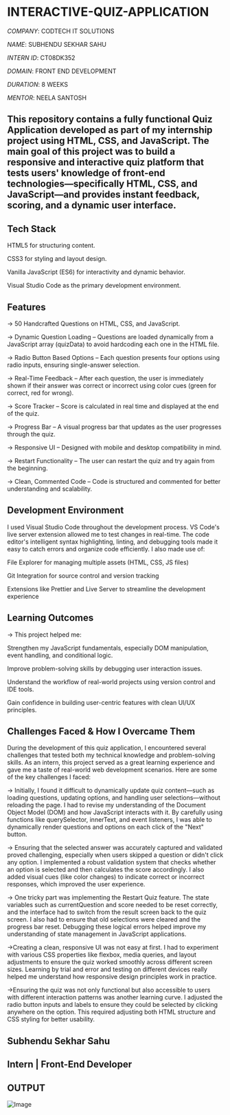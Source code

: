 # INTERACTIVE-QUIZ-APPLICATION

*COMPANY*: CODTECH IT SOLUTIONS

*NAME*: SUBHENDU SEKHAR SAHU

*INTERN ID*: CT08DK352

*DOMAIN*: FRONT END DEVELOPMENT

*DURATION*: 8 WEEKS

*MENTOR*: NEELA SANTOSH

## This repository contains a fully functional Quiz Application developed as part of my internship project using HTML, CSS, and JavaScript. The main goal of this project was to build a responsive and interactive quiz platform that tests users' knowledge of front-end technologies—specifically HTML, CSS, and JavaScript—and provides instant feedback, scoring, and a dynamic user interface.

## Tech Stack
  
HTML5 for structuring content.

CSS3 for styling and layout design.

Vanilla JavaScript (ES6) for interactivity and dynamic behavior.

Visual Studio Code as the primary development environment.

## Features
  
-> 50 Handcrafted Questions on HTML, CSS, and JavaScript.

-> Dynamic Question Loading – Questions are loaded dynamically from a JavaScript array (quizData) to avoid hardcoding each one in the HTML file.

-> Radio Button Based Options – Each question presents four options using radio inputs, ensuring single-answer selection.

-> Real-Time Feedback – After each question, the user is immediately shown if their answer was correct or incorrect using color cues (green for correct, red for wrong).

-> Score Tracker – Score is calculated in real time and displayed at the end of the quiz.

-> Progress Bar – A visual progress bar that updates as the user progresses through the quiz.

-> Responsive UI – Designed with mobile and desktop compatibility in mind.

-> Restart Functionality – The user can restart the quiz and try again from the beginning.

-> Clean, Commented Code – Code is structured and commented for better understanding and scalability.

## Development Environment

I used Visual Studio Code throughout the development process. VS Code's live server extension allowed me to test changes in real-time. The code editor's intelligent syntax highlighting, linting, and debugging tools made it easy to catch errors and organize code efficiently. I also made use of:

File Explorer for managing multiple assets (HTML, CSS, JS files)

Git Integration for source control and version tracking

Extensions like Prettier and Live Server to streamline the development experience

## Learning Outcomes

-> This project helped me:

Strengthen my JavaScript fundamentals, especially DOM manipulation, event handling, and conditional logic.

Improve problem-solving skills by debugging user interaction issues.

Understand the workflow of real-world projects using version control and IDE tools.

Gain confidence in building user-centric features with clean UI/UX principles.

## Challenges Faced & How I Overcame Them
During the development of this quiz application, I encountered several challenges that tested both my technical knowledge and problem-solving skills. As an intern, this project served as a great learning experience and gave me a taste of real-world web development scenarios. Here are some of the key challenges I faced:

-> Initially, I found it difficult to dynamically update quiz content—such as loading questions, updating options, and handling user selections—without reloading the page. I had to revise my understanding of the Document Object Model (DOM) and how JavaScript interacts with it. By carefully using functions like querySelector, innerText, and event listeners, I was able to dynamically render questions and options on each click of the "Next" button.

-> Ensuring that the selected answer was accurately captured and validated proved challenging, especially when users skipped a question or didn't click any option. I implemented a robust validation system that checks whether an option is selected and then calculates the score accordingly. I also added visual cues (like color changes) to indicate correct or incorrect responses, which improved the user experience.

-> One tricky part was implementing the Restart Quiz feature. The state variables such as currentQuestion and score needed to be reset correctly, and the interface had to switch from the result screen back to the quiz screen. I also had to ensure that old selections were cleared and the progress bar reset. Debugging these logical errors helped improve my understanding of state management in JavaScript applications.

->Creating a clean, responsive UI was not easy at first. I had to experiment with various CSS properties like flexbox, media queries, and layout adjustments to ensure the quiz worked smoothly across different screen sizes. Learning by trial and error and testing on different devices really helped me understand how responsive design principles work in practice.

->Ensuring the quiz was not only functional but also accessible to users with different interaction patterns was another learning curve. I adjusted the radio button inputs and labels to ensure they could be selected by clicking anywhere on the option. This required adjusting both HTML structure and CSS styling for better usability.

## Subhendu Sekhar Sahu
## Intern | Front-End Developer

## OUTPUT

![Image](https://github.com/user-attachments/assets/d21eb558-e4f7-4181-9bcd-05ea1b3e3ca0)
